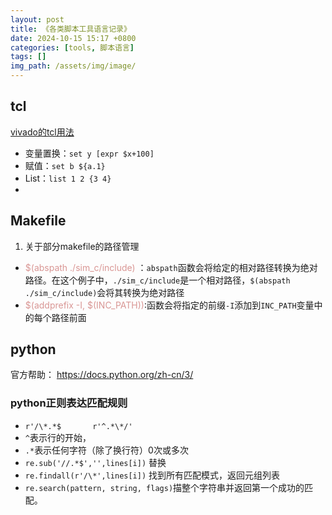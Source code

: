 ```yaml
---
layout: post
title: 《各类脚本工具语言记录》
date: 2024-10-15 15:17 +0800
categories: [tools, 脚本语言]
tags: []
img_path: /assets/img/image/
---
```


## tcl
[vivado的tcl用法](https://blog.csdn.net/FPGADesigner/article/details/75304641)
- 变量置换：`set y [expr $x+100]`
- 赋值：`set b ${a.1}`
- List：`list 1 2 {3 4}`
- 


## Makefile
1. 关于部分makefile的路径管理
- <font color="#d99694">\$(abspath ./sim_c/include)</font> ：`abspath`函数会将给定的相对路径转换为绝对路径。在这个例子中，`./sim_c/include`是一个相对路径，`$(abspath ./sim_c/include)`会将其转换为绝对路径
- <font color="#d99694">\$(addprefix -I, $(INC_PATH))</font>:函数会将指定的前缀`-I`添加到`INC_PATH`变量中的每个路径前面

## python
官方帮助：
https://docs.python.org/zh-cn/3/

### python正则表达匹配规则
* `r'/\*.*$       r'^.*\*/'`
*  `^`表示行的开始，
* `.*`表示任何字符（除了换行符）0次或多次
 * `re.sub('//.*$','',lines[i])`  替换
 * `re.findall(r'/\*',lines[i])`  找到所有匹配模式，返回元组列表
 * `re.search(pattern, string, flags)`描整个字符串并返回第一个成功的匹配。
